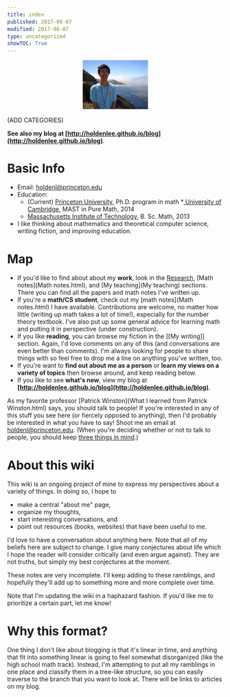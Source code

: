 ```yaml
---
title: index
published: 2017-08-07
modified: 2017-08-07
type: uncategorized
showTOC: True
---
```


<center><img src="pics/me2.JPG?dl=0" alt="web" width="30%" height="30%"></center>

(ADD CATEGORIES)

**See also my blog at [http://holdenlee.github.io/blog](http://holdenlee.github.io/blog)**.

# Basic Info

* Email: [holdenl@princeton.edu](mailto:holdenl@princeton.edu)
* Education:
    * (Current) <a href="https://www.math.princeton.edu">Princeton University</a>, Ph.D. program in math 
    *<a href="http://www.cam.ac.uk/">																University of 									Cambridge</a>, 													MAST in Pure 												Math, 2014
    * <a href="http://www.mit.edu">Massachusetts 
		Institute of Technology</a>, B. Sc. Math, 2013
* I like thinking about mathematics and theoretical computer science, writing fiction, and improving education.

# Map

* If you'd like to find about about my <b>work</b>, look in the [Research](Research.html), [Math notes](Math notes.html), and [My teaching](My teaching) sections. There you can find all the papers and math notes I've written up.
* If you're a <b>math/CS student</b>, check out my [math notes](Math notes.html) I have available. Contributions are welcome, no matter how little (writing up math takes a lot of time!), especially for the number theory textbook. I've also put up some general advice for learning math and putting it in perspective (under construction).
* If you like <b>reading</b>, you can browse my fiction in the [[My writing]] section. Again, I'd love comments on any of this (and conversations are even better than comments). I'm always looking for people to share things with so feel free to drop me a line on anything you've written, too.
* If you're want to <b>find out about me as a person</b> or <b>learn my views on a variety of topics</b> then browse around, and keep reading below.
* If you like to see <b>what's new</b>, view my blog at **[http://holdenlee.github.io/blog](http://holdenlee.github.io/blog)**.

As my favorite professor [Patrick Winston](What I learned from Patrick Winston.html) says, you should talk to people! If you're interested in any of this stuff you see here (or fiercely opposed to anything), then I'd probably be interested in what you have to say! Shoot me an email at [holdenl@princeton.edu](mailto:holdenl@princeton.edu). (When you're deciding whether or not to talk to people, you should keep [three things in mind](http://mitadmissions.org/blogs/entry/3-things-we-dont-remember-enough).)

# About this wiki

This wiki is an ongoing project of mine to express my perspectives about a variety of things. In doing so, I hope to

* make a central "about me" page,
* organize my thoughts,
* start interesting conversations, and
* point out resources (books, websites) that have been useful to me.

I'd love to have a conversation about anything here. Note that all of my beliefs here are subject to change. I give many conjectures about life which I hope the reader will consider critically (and even argue against). They are not truths, but simply my best conjectures at the moment.

These notes are very incomplete. I'll keep adding to these ramblings, and hopefully they'll add up to something more and more complete over time.

Note that I'm updating the wiki in a haphazard fashion. If you'd like me to prioritize a certain part, let me know!


# Why this format?

One thing I don't like about blogging is that it's linear in time, and anything that fit into something linear is going to feel somewhat disorganized (like the high school math track). Instead, I'm attempting to put all my ramblings in one place and classify them in a tree-like structure, so you can easily traverse to the branch that you want to look at. There will be links to articles on my blog.